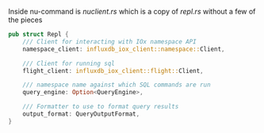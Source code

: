 
Inside nu-command is *nuclient.rs* which is a copy of *repl.rs* without a few of the pieces

```rust
pub struct Repl {
    /// Client for interacting with IOx namespace API
    namespace_client: influxdb_iox_client::namespace::Client,

    /// Client for running sql
    flight_client: influxdb_iox_client::flight::Client,

    /// namespace name against which SQL commands are run
    query_engine: Option<QueryEngine>,

    /// Formatter to use to format query results
    output_format: QueryOutputFormat,
}
```
